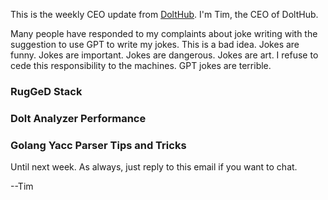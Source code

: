 This is the weekly CEO update from [DoltHub](https://www.dolthub.com/). I'm Tim, the CEO of DoltHub. 

Many people have responded to my complaints about joke writing with the suggestion to use GPT to write my jokes. This is a bad idea. Jokes are funny. Jokes are important. Jokes are dangerous. Jokes are art. I refuse to cede this responsibility to the machines. GPT jokes are terrible.

### RugGeD Stack



### Dolt Analyzer Performance



### Golang Yacc Parser Tips and Tricks



Until next week. As always, just reply to this email if you want to chat.

--Tim
